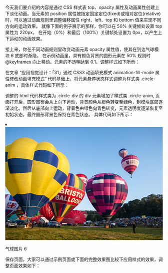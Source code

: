 今天我们要介绍的内容是通过 CSS 样式表 top、opacity 属性及动画属性创建上下淡化动画。当元素的 position 属性被指定固定定位(fixed)或相对定位(relative)时，可以通过动画规则里调整偏移属性 right、left、top 和 bottom 值来实现不同方向的运动效果。 就像下面的例子展示的那样，你可以在 50% 关键帧处设置 top 属性为 220px， 在开始（0%）和最后（100%）关键帧处设置为 0px，以产生上下运动的动画效果。

<style type="text/css">

@keyframes animationBox {
  0% {
    background-color: #FF790E;
    top: 0px;
  }
  50% {
    background-color: #90c840;
    top: 220px;
  }
  100% {
    background-color: #09A7A1;
    top: 0px;
  }
}

</style>


接上来，你在不同动画规则里改变动画元素 opacity 属性值，使其在到达气球模块 6 底部时渐隐。 在示例动画里，具有颜色背景的圆形元素在 50% 规则时 @keyframes 向上移动。元素的不透明达到 0.1，调整样式如下所示：

<style type="text/css">

@keyframes animationBox {
    0% {
      background-color: #FF790E; 
      top: 0px;        
    }
    50% {
      background-color: #90c840;  
      top: 220px;    
      opacity: 0.1;
    }

    100% {
      background-color: #09A7A1;
      top: 0px;
    }
}

</style>

在文章 “应用视觉设计：「31」通过 CSS3 动画填充模式 animation-fill-mode 属性修改动画填充模式” 代码基础上，将元素悬停状态样式调整为样式类 .circle-anim ，具体样式代码如下所示：

<style type="text/css">
.circle-anim {
    animation-name: animationBox;
    animation-duration: 5s;
    animation-fill-mode: forwards;
}
</style>

调整的 html 代码样式类为 .circle-div 的 div 元素增加了样式类 .circle-anim, 页面打开后，圆形图案会从上向下运动，背景颜色从橙色转变至绿色，到模块底部逐渐淡化。然后从底部向上运动，背景色由绿色向青色转变，元素透明度逐渐恢复至初始状态，最终圆形背景色保持在青色状态。 具体代码如下所示：

<li>
  <img src="../images/balloon6.jpg" alt="hot air balloon" />
  <p>气球图片 6</p>
  <div class="circle-div circle-anim"></div> 
</li>


保存页面，大家可以通过示例页面或下面的完整效果图比较下应用样式的效果，调整页面效果如下：
